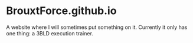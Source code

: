 # BrouxtForce.github.io

A website where I will sometimes put something on it. Currently it only has one thing: a 3BLD execution trainer.
